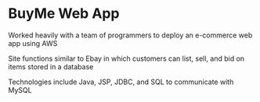 # BuyMe Web App

Worked heavily with a team of programmers to deploy an e-commerce web app using AWS

Site functions similar to Ebay in which customers can list, sell, and bid on items stored in a database

Technologies include Java, JSP, JDBC, and SQL to communicate with MySQL
